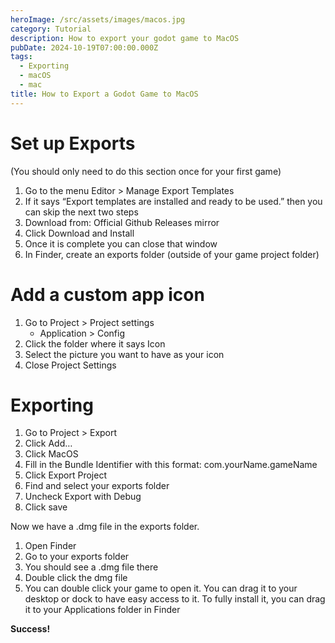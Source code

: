 ```yaml
---
heroImage: /src/assets/images/macos.jpg
category: Tutorial
description: How to export your godot game to MacOS
pubDate: 2024-10-19T07:00:00.000Z
tags:
  - Exporting
  - macOS
  - mac
title: How to Export a Godot Game to MacOS
---
```


# Set up Exports

(You should only need to do this section once for your first game)

1. Go to the menu Editor > Manage Export Templates
2. If it says “Export templates are installed and ready to be used.” then you can skip the next two steps
3. Download from: Official Github Releases mirror
4. Click Download and Install
5. Once it is complete you can close that window
6. In Finder, create an exports folder (outside of your game project folder)

# Add a custom app icon

1. Go to Project > Project settings
   * Application > Config
2. Click the folder where it says Icon
3. Select the picture you want to have as your icon
4. Close Project Settings

# Exporting

1. Go to Project > Export
2. Click Add…
3. Click MacOS
4. Fill in the Bundle Identifier with this format: com.yourName.gameName
5. Click Export Project
6. Find and select your exports folder
7. Uncheck Export with Debug
8. Click save

Now we have a .dmg file in the exports folder.

1. Open Finder
2. Go to your exports folder
3. You should see a .dmg file there
4. Double click the dmg file
5. You can double click your game to open it. You can drag it to your desktop or dock to have easy access to it. To fully install it, you can drag it to your Applications folder in Finder

**Success!**
